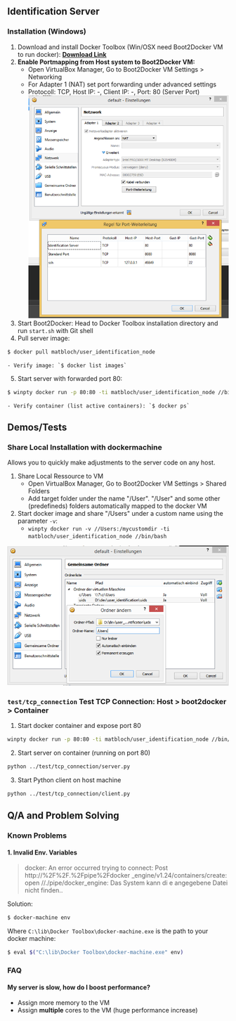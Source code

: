 ## Identification Server

### Installation (Windows)

1. Download and install Docker Toolbox (Win/OSX need Boot2Docker VM to run docker): [**Download Link**](https://www.docker.com/products/docker-toolbox)
2. **Enable Portmapping from Host system to Boot2Docker VM:**
	- Open VirtualBox Manager, Go to Boot2Docker VM Settings > Networking
	- For Adapter 1 (NAT) set port forwarding under advanced settings
	- Protocoll: TCP, Host IP: -, Client IP: -, Port: 80 (Server Port)
	![Virtual Box Settings](doc/img/vm_settings.png)
3. Start Boot2Docker: Head to Docker Toolbox installation directory and run `start.sh` with Git shell
4. Pull server image:
```bash
$ docker pull matbloch/user_identification_node
```
	- Verify image: `$ docker list images`
5. Start server with forwarded port 80:
```bash
$ winpty docker run -p 80:80 -ti matbloch/user_identification_node //bin/bash
```
	- Verify container (list active containers): `$ docker ps`

## Demos/Tests

### Share Local Installation with dockermachine
Allows you to quickly make adjustments to the server code on any host.

1. Share Local Ressource to VM
	- Open VirtualBox Manager, Go to Boot2Docker VM Settings > Shared Folders
	- Add target folder under the name "/User". "/User" and some other (predefineds) folders automatically mapped to the docker VM
2. Start docker image and share "/Users" under a custom name using the parameter `-v`: 
	- `winpty docker run -v //Users:/mycustomdir -ti matbloch/user_identification_node //bin/bash`

![Virtual Box Settings](doc/img/vm_settings_shared_ressource.png)


### `test/tcp_connection` Test TCP Connection: Host > boot2docker > Container

1. Start docker container and expose port 80
```bash
winpty docker run -p 80:80 -ti matbloch/user_identification_node //bin/bash
```
2. Start server on container (running on port 80)
```bash
python ../test/tcp_connection/server.py
```
3. Start Python client on host machine
```bash
python ../test/tcp_connection/client.py
```

## Q/A and Problem Solving

### Known Problems

#### 1. Invalid Env. Variables

> docker: An error occurred trying to connect: Post http://%2F%2F.%2Fpipe%2Fdocker
_engine/v1.24/containers/create: open //./pipe/docker_engine: Das System kann di
e angegebene Datei nicht finden..

Solution:

```bash
$ docker-machine env
```
Where `C:\lib\Docker Toolbox\docker-machine.exe` is the path to your docker machine:
```bash
$ eval $("C:\lib\Docker Toolbox\docker-machine.exe" env)
```
### FAQ

#### My server is slow, how do I boost performance?
- Assign more memory to the VM
- Assign **multiple** cores to the VM (huge performance increase)




